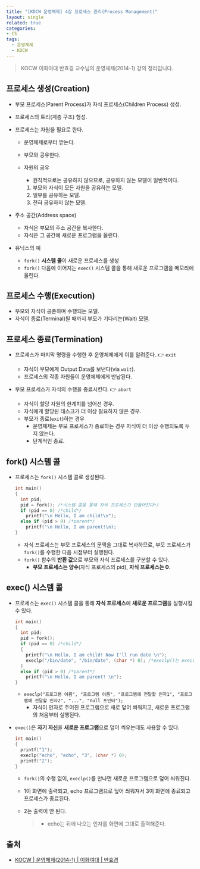 ```yaml
---
title: "[KOCW 운영체제] 4강 프로세스 관리(Process Management)"
layout: single
related: true
categories:
- CS
tags:
  - 운영체제
  - KOCW
---
```

 
> KOCW 이화여대 반효경 교수님의 운영체제(2014-1) 강의 정리입니다.

## 프로세스 생성(Creation)
- 부모 프로세스(Parent Process)가 자식 프로세스(Children Process) 생성.
- 프로세스의 트리(계층 구조) 형성.

- 프로세스는 자원을 필요로 한다.
  - 운영체제로부터 받는다.
  - 부모와 공유한다.

  - 자원의 공유
    - 원칙적으로는 공유하지 않으므로, 공유하지 않는 모델이 일반적이다.

    1. 부모와 자식이 모든 자원을 공유하는 모델.
    2. 일부를 공유하는 모델.
    3. 전혀 공유하지 않는 모델.

- 주소 공간(Address space)
  - 자식은 부모의 주소 공간을 복사한다.
  - 자식은 그 공간에 새로운 프로그램을 올린다.

- 유닉스의 예
  - `fork()` **시스템 콜**이 새로운 프로세스를 생성
  - `fork()` 다음에 이어지는 `exec()` 시스템 콜을 통해 새로운 프로그램을 메모리에 올린다.       

## 프로세스 수행(Execution)
- 부모와 자식이 공존하며 수행되는 모델.
- 자식이 종료(Terminal)될 때까지 부모가 기다리는(Wait) 모델.

## 프로세스 종료(Termination)
- 프로세스가 마지막 명령을 수행한 후 운영체제에게 이를 알려준다. 👉 `exit`
  - 자식이 부모에게 Output Data를 보낸다(via `wait`).
  - 프로세스의 각종 자원들이 운영체제에게 반납된다.

- 부모 프로세스가 자식의 수행을 종료시킨다. 👉 `abort`
  - 자식이 할당 자원의 한계치를 넘어선 경우.
  - 자식에게 할당된 태스크가 더 이상 필요하지 않은 경우.
  - 부모가 종료(`exit`)하는 경우
    - 운영체제는 부모 프로세스가 종료하는 경우 자식이 더 이상 수행되도록 두지 않는다.
    - 단계적인 종료.

## fork() 시스템 콜
- 프로세스는 `fork()` 시스템 콜로 생성된다.

  ```c
  int main() 
  {
    int pid;
    pid = fork(); /*시스템 콜을 통해 자식 프로세스가 만들어진다*/
    if (pid == 0) /*child*/
      printf("\n Hello, I am child!\n");
    else if (pid > 0) /*parent*/
      printf("\n Hello, I am parent!\n);
  }
  ```
  - 자식 프로세스는 부모 프로세스의 문맥을 그대로 복사하므로, 부모 프로세스가 `fork()`를 수행한 다음 시점부터 실행된다.
  - `fork()` 함수의 **반환 값**으로 부모와 자식 프로세스를 구분할 수 있다.
    - **부모 프로세스는 양수**(자식 프로세스의 pid), **자식 프로세스는 0**.

## exec() 시스템 콜
- 프로세스는 `exec()` 시스템 콜을 통해 **자식 프로세스**에 **새로운 프로그램**을 실행시킬 수 있다.

  ```c
  int main()
  {
    int pid;
    pid = fork();
    if (pid == 0) /*child*/
    {
      printf("\n Hello, I am child! Now I'll run date \n");
      execlp("/bin/date", "/bin/date", (char *) 0); /*execlp()는 exec()을 호출한다*/
    }
    else if (pid > 0) /*parent*/
      printf("\n Hello, I am parent! \n");
  }
  ```
  - `execlp("프로그램 이름", "프로그램 이름", "프로그램에 전달할 인자1", "프로그램에 전달할 인자2", "...", "null 포인터");`
    - 자식이 인자로 주어진 프로그램으로 새로 덮어 씌워지고, 새로운 프로그램의 처음부터 실행된다.


- `exec()`은 **자기 자신**을 **새로운 프로그램**으로 덮어 씌우는데도 사용할 수 있다.

  ```c
  int main()
  {
    printf("1");
    execlp("echo", "echo", "3", (char *) 0);
    printf("2");
  }
  ```
  - `fork()`의 수행 없이, `execlp()`를 만나면 새로운 프로그램으로 덮어 씌워진다.
  - 1이 화면에 출력되고, echo 프로그램으로 덮어 씌워져서 3이 화면에 종료되고 프로세스가 종료된다.
  - 2는 출력이 안 된다.
  
    > - echo는 뒤에 나오는 인자를 화면에 그대로 출력해준다.

##


## 출처
- [KOCW \| 운영체제(2014-1) \| 이화여대 \| 반효경](http://www.kocw.net/home/search/kemView.do?kemId=1046323)
